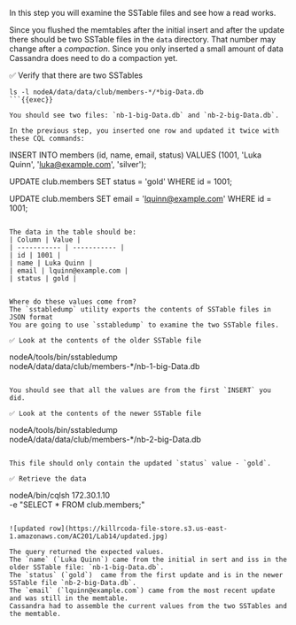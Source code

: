 In this step you will examine the SSTable files and see how a read works.

Since you flushed the memtables after the initial insert and after the update there should be two SSTable files in the `data` directory. 
That number may change after a *compaction*.
Since you only inserted a small amount of data Cassandra does need to do a compaction yet.


✅ Verify that there are two SSTables
```
ls -l nodeA/data/data/club/members-*/*big-Data.db
```{{exec}}

You should see two files: `nb-1-big-Data.db` and `nb-2-big-Data.db`. 

In the previous step, you inserted one row and updated it twice with these CQL commands:

```
INSERT INTO members (id, name, email, status) 
    VALUES (1001, 'Luka Quinn', 'luka@example.com', 'silver');

UPDATE club.members SET 
   status = 'gold' WHERE id = 1001;

UPDATE club.members SET 
   email = 'lquinn@example.com' WHERE id = 1001;
```

The data in the table should be:
| Column | Value |
| ----------- | ----------- |
| id | 1001 |
| name | Luka Quinn |
| email | lquinn@example.com |
| status | gold |


Where do these values come from?
The `sstabledump` utility exports the contents of SSTable files in JSON format
You are going to use `sstabledump` to examine the two SSTable files.

✅ Look at the contents of the older SSTable file
```
nodeA/tools/bin/sstabledump \
  nodeA/data/data/club/members-*/nb-1-big-Data.db
```{{exec}}

You should see that all the values are from the first `INSERT` you did.

✅ Look at the contents of the newer SSTable file
```
nodeA/tools/bin/sstabledump \
  nodeA/data/data/club/members-*/nb-2-big-Data.db
```{{exec}}

This file should only contain the updated `status` value - `gold`.

✅ Retrieve the data
```
nodeA/bin/cqlsh 172.30.1.10 \
  -e "SELECT * FROM club.members;"
```{{exec}}

![updated row](https://killrcoda-file-store.s3.us-east-1.amazonaws.com/AC201/Lab14/updated.jpg)

The query returned the expected values.
The `name` (`Luka Quinn`) came from the initial in sert and iss in the older SSTable file: `nb-1-big-Data.db`.
The `status` (`gold`)  came from the first update and is in the newer SSTable file `nb-2-big-Data.db`.
The `email` (`lquinn@example.com`) came from the most recent update and was still in the memtable.
Cassandra had to assemble the current values from the two SSTables and the memtable.
